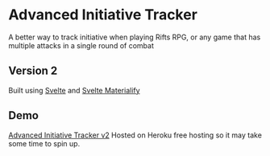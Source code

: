 # Advanced Initiative Tracker
A better way to track initiative when playing Rifts RPG, or any game that has multiple attacks in a single round of combat
## Version 2
Built using [Svelte](https://svelte.dev/) and [Svelte Materialify](https://svelte-materialify.vercel.app/getting-started/installation/)
## Demo
[Advanced Initiative Tracker v2](http://adv-init-tracker.s3-website.us-east-2.amazonaws.com/) Hosted on Heroku free hosting so it may take some time to spin up.
